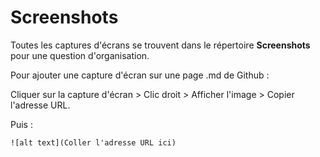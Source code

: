 # Screenshots

Toutes les captures d'écrans se trouvent dans le répertoire **Screenshots** pour une question d'organisation.

Pour ajouter une capture d'écran sur une page .md de Github :

Cliquer sur la capture d'écran > Clic droit > Afficher l'image > Copier l'adresse URL.

Puis :

`![alt text](Coller l'adresse URL ici)`
